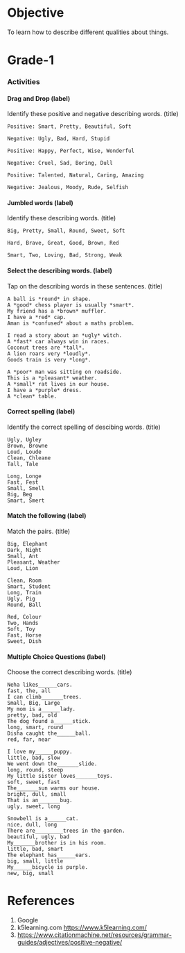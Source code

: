 # Objective

To learn how to describe different qualities about things.

# Grade-1

### Activities

#### Drag and Drop (label)

Identify these positive and negative describing words. (title)

```
Positive: Smart, Pretty, Beautiful, Soft

Negative: Ugly, Bad, Hard, Stupid
```

```
Positive: Happy, Perfect, Wise, Wonderful

Negative: Cruel, Sad, Boring, Dull
```

```
Positive: Talented, Natural, Caring, Amazing

Negative: Jealous, Moody, Rude, Selfish
```

#### Jumbled words (label)

Identify these describing words. (title)

```
Big, Pretty, Small, Round, Sweet, Soft
```

```
Hard, Brave, Great, Good, Brown, Red
```

```
Smart, Two, Loving, Bad, Strong, Weak
```

#### Select the describing words. (label)

Tap on the describing words in these sentences. (title)

```
A ball is *round* in shape.
A *good* chess player is usually *smart*.
My friend has a *brown* muffler.
I have a *red* cap.
Aman is *confused* about a maths problem.
```

```
I read a story about an *ugly* witch.
A *fast* car always win in races.
Coconut trees are *tall*.
A lion roars very *loudly*.
Goods train is very *long*.
```

```
A *poor* man was sitting on roadside.
This is a *pleasant* weather.
A *small* rat lives in our house.
I have a *purple* dress.
A *clean* table.
```

#### Correct spelling (label)

Identify the correct spelling of descibing words. (title)

```
Ugly, Ugley
Brown, Browne
Loud, Loude
Clean, Chleane
Tall, Tale
```

```
Long, Longe
Fast, Fest
Small, Smell
Big, Beg
Smart, Smert
```

#### Match the following (label)

Match the pairs. (title)

```
Big, Elephant
Dark, Night
Small, Ant
Pleasant, Weather
Loud, Lion
```

```
Clean, Room
Smart, Student
Long, Train
Ugly, Pig
Round, Ball
```

```
Red, Colour
Two, Hands
Soft, Toy
Fast, Horse
Sweet, Dish
```

#### Multiple Choice Questions (label)

Choose the correct describing words. (title)

```
Neha likes______cars.
fast, the, all
I can climb_______trees.
Small, Big, Large
My mom is a______lady.
pretty, bad, old
The dog found a______stick.
long, smart, round
Disha caught the______ball.
red, far, near
```

```
I love my______puppy.
little, bad, slow
We went down the_______slide.
long, round, steep
My little sister loves_______toys.
soft, sweet, fast
The_______sun warms our house.
bright, dull, small
That is an_______bug.
ugly, sweet, long
```

```
Snowbell is a______cat.
nice, dull, long
There are_________trees in the garden.
beautiful, ugly, bad
My_______brother is in his room.
little, bad, smart
The elephant has______ears.
big, small, little
My______bicycle is purple.
new, big, small
```

# References

1. Google
2. k5learning.com https://www.k5learning.com/
3. https://www.citationmachine.net/resources/grammar-guides/adjectives/positive-negative/
